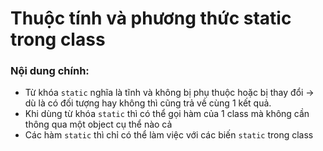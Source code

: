 # Thuộc tính và phương thức static trong class

<h3>Nội dung chính:</h3>

- Từ khóa ```static``` nghĩa là tĩnh và không bị phụ thuộc hoặc bị thay đổi -> dù là có đối tượng hay không thì cũng trả về cùng 1 kết quả.
- Khi dùng từ khóa ```static``` thì có thể gọi hàm của 1 class mà không cần thông qua một object cụ thể nào cả
- Các hàm ```static``` thì chỉ có thể làm việc với các biến ```static``` trong class